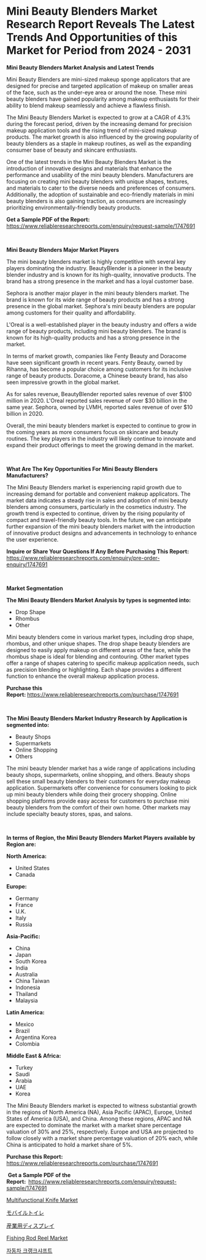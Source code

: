 <p><h1>Mini Beauty Blenders Market Research Report Reveals The Latest Trends And Opportunities of this Market for Period from 2024 - 2031</h1></p><p><strong>Mini Beauty Blenders Market Analysis and Latest Trends</strong></p>
<p><p>Mini Beauty Blenders are mini-sized makeup sponge applicators that are designed for precise and targeted application of makeup on smaller areas of the face, such as the under-eye area or around the nose. These mini beauty blenders have gained popularity among makeup enthusiasts for their ability to blend makeup seamlessly and achieve a flawless finish.</p><p>The Mini Beauty Blenders Market is expected to grow at a CAGR of 4.3% during the forecast period, driven by the increasing demand for precision makeup application tools and the rising trend of mini-sized makeup products. The market growth is also influenced by the growing popularity of beauty blenders as a staple in makeup routines, as well as the expanding consumer base of beauty and skincare enthusiasts.</p><p>One of the latest trends in the Mini Beauty Blenders Market is the introduction of innovative designs and materials that enhance the performance and usability of the mini beauty blenders. Manufacturers are focusing on creating mini beauty blenders with unique shapes, textures, and materials to cater to the diverse needs and preferences of consumers. Additionally, the adoption of sustainable and eco-friendly materials in mini beauty blenders is also gaining traction, as consumers are increasingly prioritizing environmentally-friendly beauty products.</p></p>
<p><strong>Get a Sample PDF of the Report:&nbsp;</strong> <a href="https://www.reliableresearchreports.com/enquiry/request-sample/1747691">https://www.reliableresearchreports.com/enquiry/request-sample/1747691</a></p>
<p>&nbsp;</p>
<p><strong>Mini Beauty Blenders Major Market Players</strong></p>
<p><p>The mini beauty blenders market is highly competitive with several key players dominating the industry. BeautyBlender is a pioneer in the beauty blender industry and is known for its high-quality, innovative products. The brand has a strong presence in the market and has a loyal customer base.</p><p>Sephora is another major player in the mini beauty blenders market. The brand is known for its wide range of beauty products and has a strong presence in the global market. Sephora's mini beauty blenders are popular among customers for their quality and affordability.</p><p>L'Oreal is a well-established player in the beauty industry and offers a wide range of beauty products, including mini beauty blenders. The brand is known for its high-quality products and has a strong presence in the market.</p><p>In terms of market growth, companies like Fenty Beauty and Doracome have seen significant growth in recent years. Fenty Beauty, owned by Rihanna, has become a popular choice among customers for its inclusive range of beauty products. Doracome, a Chinese beauty brand, has also seen impressive growth in the global market.</p><p>As for sales revenue, BeautyBlender reported sales revenue of over $100 million in 2020. L'Oreal reported sales revenue of over $30 billion in the same year. Sephora, owned by LVMH, reported sales revenue of over $10 billion in 2020.</p><p>Overall, the mini beauty blenders market is expected to continue to grow in the coming years as more consumers focus on skincare and beauty routines. The key players in the industry will likely continue to innovate and expand their product offerings to meet the growing demand in the market.</p></p>
<p>&nbsp;</p>
<p><strong>What Are The Key Opportunities For Mini Beauty Blenders Manufacturers?</strong></p>
<p><p>The Mini Beauty Blenders market is experiencing rapid growth due to increasing demand for portable and convenient makeup applicators. The market data indicates a steady rise in sales and adoption of mini beauty blenders among consumers, particularly in the cosmetics industry. The growth trend is expected to continue, driven by the rising popularity of compact and travel-friendly beauty tools. In the future, we can anticipate further expansion of the mini beauty blenders market with the introduction of innovative product designs and advancements in technology to enhance the user experience.</p></p>
<p><strong>Inquire or Share Your Questions If Any Before Purchasing This Report:</strong> <a href="https://www.reliableresearchreports.com/enquiry/pre-order-enquiry/1747691">https://www.reliableresearchreports.com/enquiry/pre-order-enquiry/1747691</a></p>
<p>&nbsp;</p>
<p><strong>Market Segmentation</strong></p>
<p><strong>The Mini Beauty Blenders Market Analysis by types is segmented into:</strong></p>
<p><ul><li>Drop Shape</li><li>Rhombus</li><li>Other</li></ul></p>
<p><p>Mini beauty blenders come in various market types, including drop shape, rhombus, and other unique shapes. The drop shape beauty blenders are designed to easily apply makeup on different areas of the face, while the rhombus shape is ideal for blending and contouring. Other market types offer a range of shapes catering to specific makeup application needs, such as precision blending or highlighting. Each shape provides a different function to enhance the overall makeup application process.</p></p>
<p><strong>Purchase this Report:&nbsp;</strong><a href="https://www.reliableresearchreports.com/purchase/1747691">https://www.reliableresearchreports.com/purchase/1747691</a></p>
<p>&nbsp;</p>
<p><strong>The Mini Beauty Blenders Market Industry Research by Application is segmented into:</strong></p>
<p><ul><li>Beauty Shops</li><li>Supermarkets</li><li>Online Shopping</li><li>Others</li></ul></p>
<p><p>The mini beauty blender market has a wide range of applications including beauty shops, supermarkets, online shopping, and others. Beauty shops sell these small beauty blenders to their customers for everyday makeup application. Supermarkets offer convenience for consumers looking to pick up mini beauty blenders while doing their grocery shopping. Online shopping platforms provide easy access for customers to purchase mini beauty blenders from the comfort of their own home. Other markets may include specialty beauty stores, spas, and salons.</p></p>
<p>&nbsp;</p>
<p><strong>In terms of Region, the Mini Beauty Blenders Market Players available by Region are:</strong></p>
<p>
    <p> <strong> North America: </strong>
        <ul>
            <li>United States</li>
            <li>Canada</li>
        </ul>
        </p> 
    <p> <strong> Europe: </strong>
        <ul>
            <li>Germany</li>
            <li>France</li>
            <li>U.K.</li>
            <li>Italy</li>
            <li>Russia</li>
        </ul>
        </p> 
    <p> <strong> Asia-Pacific: </strong>
        <ul>
            <li>China</li>
            <li>Japan</li>
            <li>South Korea</li>
            <li>India</li>
            <li>Australia</li>
            <li>China Taiwan</li>
            <li>Indonesia</li>
            <li>Thailand</li>
            <li>Malaysia</li>
        </ul>
        </p> 
    <p> <strong> Latin America: </strong>
        <ul>
            <li>Mexico</li>
            <li>Brazil</li>
            <li>Argentina Korea</li>
            <li>Colombia</li>
        </ul>
        </p> 
    <p> <strong> Middle East & Africa: </strong>
        <ul>
            <li>Turkey</li>
            <li>Saudi</li>
            <li>Arabia</li>
            <li>UAE</li>
            <li>Korea</li>
        </ul>
    </p>
    </p>
<p><p>The Mini Beauty Blenders market is expected to witness substantial growth in the regions of North America (NA), Asia Pacific (APAC), Europe, United States of America (USA), and China. Among these regions, APAC and NA are expected to dominate the market with a market share percentage valuation of 30% and 25%, respectively. Europe and USA are projected to follow closely with a market share percentage valuation of 20% each, while China is anticipated to hold a market share of 5%.</p></p>
<p><strong>Purchase this Report: </strong><a href="https://www.reliableresearchreports.com/purchase/1747691">https://www.reliableresearchreports.com/purchase/1747691</a></p>
<p>&nbsp;<strong>Get a Sample PDF of the Report:&nbsp;&nbsp;</strong><a href="https://www.reliableresearchreports.com/enquiry/request-sample/1747691">https://www.reliableresearchreports.com/enquiry/request-sample/1747691</a></p>
<p><strong></strong></p>
<p><p><a href="https://github.com/nancykennedykellievqfqt2/Market-Research-Report-List-1/blob/main/multifunctional-knife-market.md">Multifunctional Knife Market</a></p><p><a href="https://medium.com/@alyle7648/%E3%83%A2%E3%83%90%E3%82%A4%E3%83%AB%E3%83%88%E3%82%A4%E3%83%AC%E5%B8%82%E5%A0%B4%E3%81%AE%E3%82%B7%E3%82%A7%E3%82%A2%E3%81%AE%E6%8E%A8%E7%A7%BB%E3%81%A8%E5%B8%82%E5%A0%B4%E6%88%90%E9%95%B7%E3%81%AE%E3%83%88%E3%83%AC%E3%83%B3%E3%83%892024%E5%B9%B4%E3%81%8B%E3%82%892031%E5%B9%B4%E3%81%BE%E3%81%A7-4b2b4f30a75c">モバイルトイレ</a></p><p><a href="https://medium.com/@abdielkilback/%E5%B7%A5%E6%A5%AD%E7%94%A8%E3%83%87%E3%82%A3%E3%82%B9%E3%83%97%E3%83%AC%E3%82%A4%E5%B8%82%E5%A0%B4%E3%81%AE%E8%A6%8F%E6%A8%A1-cagr-%E3%83%88%E3%83%AC%E3%83%B3%E3%83%89-2024%E5%B9%B4%E3%81%8B%E3%82%892030%E5%B9%B4-f53bf58fc08f">産業用ディスプレイ</a></p><p><a href="https://github.com/NorbertYates/Market-Research-Report-List-4/blob/main/fishing-rod-reel-market.md">Fishing Rod Reel Market</a></p><p><a href="https://medium.com/@felipegrrady654556/%EC%9E%90%EB%8F%99%EC%B0%A8-%ED%81%AC%EB%9E%AD%ED%81%AC%EC%83%A4%ED%94%84%ED%8A%B8-%EC%8B%9C%EC%9E%A5-%EB%B6%84%EC%84%9D-%EA%B7%B8%EC%9D%98-cagr-%EC%8B%9C%EC%9E%A5-%EC%84%B8%EB%B6%84%ED%99%94-%EB%B0%8F-%EA%B8%80%EB%A1%9C%EB%B2%8C-%EC%82%B0%EC%97%85-%EA%B0%9C%EC%9A%94-90c0912cc28a">자동차 크랭크샤프트</a></p></p>